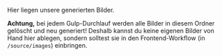 Hier liegen unsere generierten Bilder.

__Achtung,__ bei jedem Gulp-Durchlauf werden alle Bilder in diesem Ordner gelöscht und neu generiert! Deshalb kannst du keine eigenen Bilder von Hand hier ablegen, sondern solltest sie in den Frontend-Workflow (in `/source/images`) einbringen.